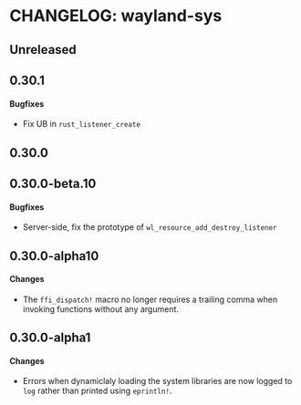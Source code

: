 # CHANGELOG: wayland-sys

## Unreleased

## 0.30.1

#### Bugfixes

- Fix UB in `rust_listener_create`

## 0.30.0

## 0.30.0-beta.10

#### Bugfixes

- Server-side, fix the prototype of `wl_resource_add_destroy_listener`

## 0.30.0-alpha10

#### Changes

- The `ffi_dispatch!` macro no longer requires a trailing comma when invoking functions without
  any argument.

## 0.30.0-alpha1

#### Changes

- Errors when dynamiclaly loading the system libraries are now logged to `log` rather than
  printed using `eprintln!`.
